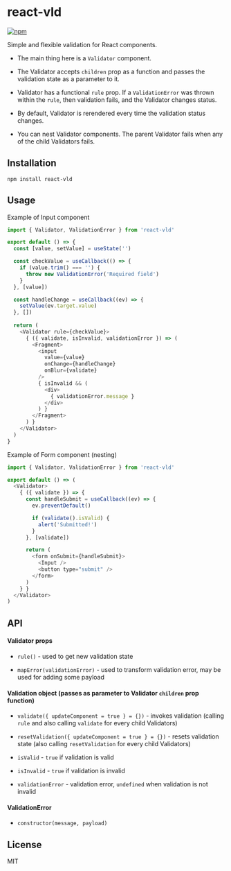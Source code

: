 # react-vld

[![npm](https://img.shields.io/npm/v/react-vld.svg)](https://www.npmjs.com/package/react-vld)

Simple and flexible validation for React components. 

- The main thing here is a `Validator` component. 

- The Validator accepts `children` prop as a function and passes the validation state as a parameter to it.

- Validator has a functional `rule` prop. If a `ValidationError` was thrown within the `rule`, then validation fails, and the Validator changes status.

- By default, Validator is rerendered every time the validation status changes.

- You can nest Validator components. The parent Validator fails when any of the child Validators fails.

## Installation

```
npm install react-vld
```

## Usage

Example of Input component

```javascript
import { Validator, ValidationError } from 'react-vld'

export default () => {
  const [value, setValue] = useState('')

  const checkValue = useCallback(() => {
    if (value.trim() === '') {
      throw new ValidationError('Required field')
    }
  }, [value])

  const handleChange = useCallback((ev) => {
    setValue(ev.target.value)
  }, [])
  
  return (
    <Validator rule={checkValue}>
      { ({ validate, isInvalid, validationError }) => (
        <Fragment>
          <input 
            value={value}
            onChange={handleChange}
            onBlur={validate}
          />
          { isInvalid && (
            <div>
              { validationError.message }
            </div>
          ) }
        </Fragment>
      ) }
    </Validator>
  )
}
```

Example of Form component (nesting)

```javascript
import { Validator, ValidationError } from 'react-vld'

export default () => (
  <Validator>
    { ({ validate }) => {
      const handleSubmit = useCallback((ev) => {
        ev.preventDefault()

        if (validate().isValid) {
          alert('Submitted!')
        }
      }, [validate])

      return (
        <form onSubmit={handleSubmit}>
          <Input />
          <button type="submit" />
        </form>
      )
    } }
  </Validator>
)
```

## API

#### Validator props

- `rule()` - used to get new validation state

- `mapError(validationError)` - used to transform validation error, may be used for adding some payload

#### Validation object (passes as parameter to Validator `children` prop function)

- `validate({ updateComponent = true } = {})` - invokes validation (calling `rule` and also calling `validate` for every child Validators)

- `resetValidation({ updateComponent = true } = {})` - resets validation state (also calling `resetValidation` for every child Validators)

- `isValid` - `true` if validation is valid

- `isInvalid` - `true` if validation is invalid

- `validationError` - validation error, `undefined` when validation is not invalid

#### ValidationError

- `constructor(message, payload)`

## License

MIT
